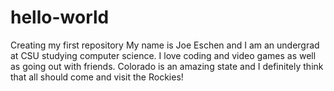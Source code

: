 # hello-world
Creating my first repository
My name is Joe Eschen and I am an undergrad at CSU studying computer science. I love coding and video games as well as going out with friends. Colorado is an amazing state and I definitely think that all should come and visit the Rockies!
